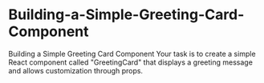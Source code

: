 # Building-a-Simple-Greeting-Card-Component
Building a Simple Greeting Card Component    Your task is to create a simple React component called "GreetingCard" that displays a greeting message and allows customization through props.
